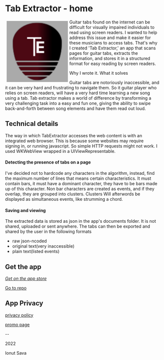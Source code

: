 #  Tab Extractor - home

<div>
<div>
<img src="img/te60x60_2x.png" alt="App icon" style="width: 200px; float: left; margin: 5px;">
</div>
<p>
Guitar tabs found on the internet can be difficult for visually impaired individuals to read using screen readers. I wanted to help address this issue and make it easier for these musicians to access tabs. That's why I created 'Tab Extractor,' an app that scans pages for guitar tabs, extracts the information, and stores it in a structured format for easy reading by screen readers.
</p>
</div



## Why I wrote it. What it solves

Guitar tabs are notoriously inaccessible, and it can be very hard and frustrating to navigate them.
So it guitar player who relies on screen readers, will have a very hard time learning a new song using a tab.
Tab extractor makes a world of difference by transforming a very challenging task into a easy and fun one, giving the ability to swipe back-and-forth between song elements and have them read out loud.



## Technical details

The way in which TabExtractor accesses the web content is with an integrated web browser. 
This is because some websites may require signing in, or running javascript. 
So simple HTTP requests might not work. I used WKWebView wrapped in a UIViewRepresentable.



#### Detecting the presence of tabs on a page

I've decided not to hardcode any characters in the algorithm, instead, find the maximum number of lines that means certain characteristics. It must contain bars, it must have a dominant character, they have to be bars made up of this character.
Non bar characters are created as events, and if they overlap, they are grouped into clusters. Clusters Will afterwords be displayed as simultaneous events, like strumming a chord.

#### Saving and viewing

The extracted data is stored as json in the app's documents folder. It is not shared, uploaded or sent anywhere.
The tabs can then be exported and shared by the user in the following formats
* raw json-ncoded
* original text(very inaccessible)
* plain text(listed events)

## **Get the app**

[_Get on the app store_](https://apps.apple.com/app/tab-extractor/id1614273947)



[Go to repo](https://github.com/ionutsava674/Tab-Extractor)



## **App Privacy**

[privacy policy](privacypolicy.html)

[promo page](presentation.md)

--

2022

Ionut Sava
